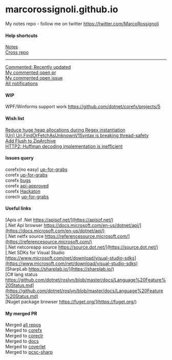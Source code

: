 # marcorossignoli.github.io
My notes repo - follow me on twitter <a href="https://twitter.com/MarcoRossignoli">https://twitter.com/MarcoRossignoli</a>

#### Help shortcuts

[Notes](https://github.com/MarcoRossignoli/marcorossignoli.github.io/blob/master/corefx/notes.md)  
[Cross repo](https://github.com/MarcoRossignoli/marcorossignoli.github.io/blob/master/corefx/crossRepoManaged.md)  

---

[Commented: Recently updated](https://github.com/search?o=desc&q=commenter%3AMarcoRossignoli&s=updated&type=Issues)  
[My commented open pr](https://github.com/search?q=is%3Aopen+is%3Apr+commenter%3AMarcoRossignoli)  
[My commented open issue](https://github.com/issues?utf8=%E2%9C%93&q=is%3Aopen+is%3Aissue+commenter%3AMarcoRossignoli)  
[All notifications](https://github.com/notifications?all=1)

#### WIP

WPF/Winforms support work https://github.com/dotnet/corefx/projects/5  

#### Wish list

[Reduce huge heap allocations during Regex instantiation](https://github.com/dotnet/corefx/issues/30507)  
[[Uri] Uri.FindOrFetchAsUnknownV1Syntax is breaking thread-safety](https://github.com/dotnet/corefx/issues/29360)  
[Add Flush to ZipArchive](https://github.com/dotnet/corefx/issues/25273#issuecomment-412282034)  
[HTTP2: Huffman decoding implementation is inefficient](https://github.com/dotnet/corefx/issues/31751)


#### Issues query

corefx(no easy) [up-for-grabs](https://github.com/dotnet/corefx/issues?q=is%3Aissue+is%3Aopen+label%3Aup-for-grabs+-label%3Aeasy)  
corefx [up-for-grabs](https://github.com/dotnet/corefx/issues?q=is%3Aissue+is%3Aopen+label%3Aup-for-grabs)  
corefx [bugs](https://github.com/dotnet/corefx/issues?utf8=%E2%9C%93&q=is%3Aissue+is%3Aopen+label%3Abug)  
corefx [api-approved](https://github.com/dotnet/corefx/labels/api-approved)  
corefx [Hackaton](https://github.com/dotnet/corefx/issues?q=is%3Aissue+is%3Aopen+label%3AHackathon)  
coreclr [up-for-grabs](https://github.com/dotnet/coreclr/issues?q=is%3Aissue+is%3Aopen+label%3Aup-for-grabs)

#### Useful links

[Apis of .Net https://apisof.net/](https://apisof.net/)  
[.Net Api browser https://docs.microsoft.com/en-us/dotnet/api/](https://docs.microsoft.com/en-us/dotnet/api/)  
[.Net netfx source https://referencesource.microsoft.com/](https://referencesource.microsoft.com/)  
[.Net netcoreapp source https://source.dot.net/](https://source.dot.net/)  
[.Net SDKs for Visual Studio https://www.microsoft.com/net/download/visual-studio-sdks](https://www.microsoft.com/net/download/visual-studio-sdks)  
[SharpLab https://sharplab.io/](https://sharplab.io/)  
[C# lang status https://github.com/dotnet/roslyn/blob/master/docs/Language%20Feature%20Status.md](https://github.com/dotnet/roslyn/blob/master/docs/Language%20Feature%20Status.md)  
[Nuget package browser https://fuget.org/](https://fuget.org/)  

#### My merged PR
  
Merged [all repos](https://github.com/pulls?utf8=%E2%9C%93&q=is%3Amerged+is%3Apr+author%3AMarcoRossignoli+)  
Merged to [corefx](https://github.com/dotnet/corefx/pulls?utf8=%E2%9C%93&q=is%3Amerged+is%3Apr+author%3AMarcoRossignoli+)  
Merged to [coreclr](https://github.com/dotnet/coreclr/pulls?utf8=%E2%9C%93&q=is%3Amerged+is%3Apr+author%3AMarcoRossignoli+)  
Merged to [docs](https://github.com/dotnet/docs/pulls?utf8=%E2%9C%93&q=is%3Amerged+is%3Apr+author%3AMarcoRossignoli+)  
Merged to [coverlet](https://github.com/tonerdo/coverlet/pulls?utf8=%E2%9C%93&q=is%3Amerged+is%3Apr+author%3AMarcoRossignoli+)  
Merged to [pcsc-sharp](https://github.com/danm-de/pcsc-sharp/pulls?utf8=%E2%9C%93&q=is%3Amerged+is%3Apr+author%3AMarcoRossignoli+)  
